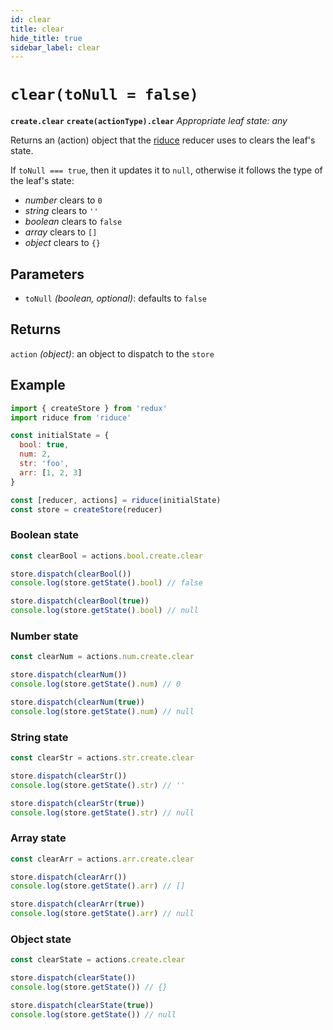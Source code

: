 ```yaml
---
id: clear
title: clear
hide_title: true
sidebar_label: clear
---
```


# `clear(toNull = false)`
**`create.clear`**
**`create(actionType).clear`**
*Appropriate leaf state: any*

Returns an (action) object that the [riduce](../README.md) reducer uses to clears the leaf's state.

If `toNull === true`, then it updates it to `null`, otherwise it follows the type of the leaf's state:
- *number* clears to `0`
- *string* clears to `''`
- *boolean* clears to `false`
- *array* clears to `[]`
- *object* clears to `{}`

## Parameters
- `toNull` *(boolean, optional)*: defaults to `false`

## Returns
`action` *(object)*: an object to dispatch to the `store`

## Example
```js
import { createStore } from 'redux'
import riduce from 'riduce'

const initialState = {
  bool: true,
  num: 2,
  str: 'foo',
  arr: [1, 2, 3]
}

const [reducer, actions] = riduce(initialState)
const store = createStore(reducer)
```
### Boolean state
```js
const clearBool = actions.bool.create.clear

store.dispatch(clearBool())
console.log(store.getState().bool) // false

store.dispatch(clearBool(true))
console.log(store.getState().bool) // null
```
### Number state
```js
const clearNum = actions.num.create.clear

store.dispatch(clearNum())
console.log(store.getState().num) // 0

store.dispatch(clearNum(true))
console.log(store.getState().num) // null
```
### String state
```js
const clearStr = actions.str.create.clear

store.dispatch(clearStr())
console.log(store.getState().str) // ''

store.dispatch(clearStr(true))
console.log(store.getState().str) // null
```
### Array state
```js
const clearArr = actions.arr.create.clear

store.dispatch(clearArr())
console.log(store.getState().arr) // []

store.dispatch(clearArr(true))
console.log(store.getState().arr) // null
```
### Object state
```js
const clearState = actions.create.clear

store.dispatch(clearState())
console.log(store.getState()) // {}

store.dispatch(clearState(true))
console.log(store.getState()) // null
```